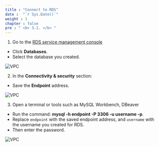 ```yaml
---
title : "Connect to RDS"
date :  "`r Sys.Date()`" 
weight : 1 
chapter : false
pre : " <b> 3.1. </b> "
---
```


1. Go to the [RDS service management console](https://console.aws.amazon.com/rds/)  
  + Click **Databases**.  
  + Select the database you created.

![VPC](/images/2.prerequisite/001-createdatabase.png)

2. In the **Connectivity & security** section:  
  + Save the **Endpoint** address.

![VPC](/images/3.connect/001-connects.png)

3. Open a terminal or tools such as MySQL Workbench, DBeaver  
  + Run the command: **mysql -h endpoint -P 3306 -u username -p**.  
  + Replace `endpoint` with the saved endpoint address, and `username` with the username you created for RDS.  
  + Then enter the password.

![VPC](/images/3.connect/002-connects.png)
